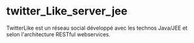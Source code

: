twitter_Like_server_jee
=======================

TwitterLike est un réseau social développé avec les technos Java/JEE et selon l'architecture RESTful webservices.